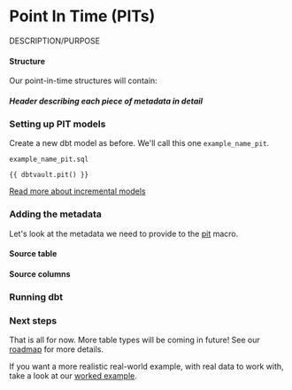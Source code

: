 # Point In Time (PITs)

DESCRIPTION/PURPOSE

#### Structure

Our point-in-time structures will contain:

##### Header describing each piece of metadata in detail
    
### Setting up PIT models

Create a new dbt model as before. We'll call this one `example_name_pit`. 

`example_name_pit.sql`
```jinja
{{ dbtvault.pit() }}
```

[Read more about incremental models](https://docs.getdbt.com/docs/building-a-dbt-project/building-models/configuring-incremental-models/)

### Adding the metadata

Let's look at the metadata we need to provide to the [pit](../macros.md#pit) macro.

#### Source table


#### Source columns


### Running dbt


### Next steps

That is all for now. More table types will be coming in future! See our [roadmap](../roadmap.md) for more details.

If you want a more realistic real-world example, with real data to work with, take a look at our [worked example](../worked_example/we_worked_example.md).